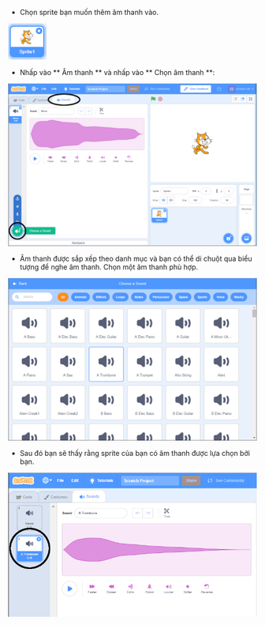 + Chọn sprite bạn muốn thêm âm thanh vào.

![sprite](images/sprite-select.png)

+ Nhấp vào ** Âm thanh ** và nhấp vào ** Chọn âm thanh **:

![âm thanh và chọn một âm thanh nổi bật](images/import-sound.png)

+ Âm thanh được sắp xếp theo danh mục và bạn có thể di chuột qua biểu tượng để nghe âm thanh. Chọn một âm thanh phù hợp.

![menu âm thanh](images/choose-sound.png)

+ Sau đó bạn sẽ thấy rằng sprite của bạn có âm thanh được lựa chọn bởi bạn.

![âm thanh mới được hiển thị dựa vào sprite](images/sound-imported.png)
